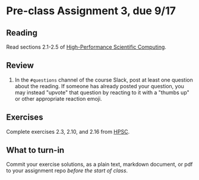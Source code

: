 # Pre-class Assignment 3, due 9/17

## Reading

Read sections 2.1-2.5 of [High-Performance Scientific Computing](../assets/EijkhoutIntroToHPC2020.pdf).

## Review

1. In the `#questions` channel of the course Slack, post at least one question about the reading. If someone has already posted your question, you may instead "upvote" that question by reacting to it with a "thumbs up" or other appropriate reaction emoji. 

## Exercises

Complete exercises 2.3, 2.10, and 2.16 from [HPSC](../assets/EijkhoutIntroToHPC2020.pdf).

## What to turn-in

Commit your exercise solutions, as a plain text, markdown document, or pdf to your assignment repo _before the start of class_.
